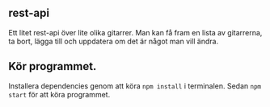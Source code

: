 ## rest-api

Ett litet rest-api över lite olika gitarrer.
Man kan få fram en lista av gitarrerna, ta bort, lägga till och uppdatera om det är något man vill ändra.

## Kör programmet.
Installera dependencies genom att köra `npm install` i terminalen.
Sedan `npm start` för att köra programmet.


